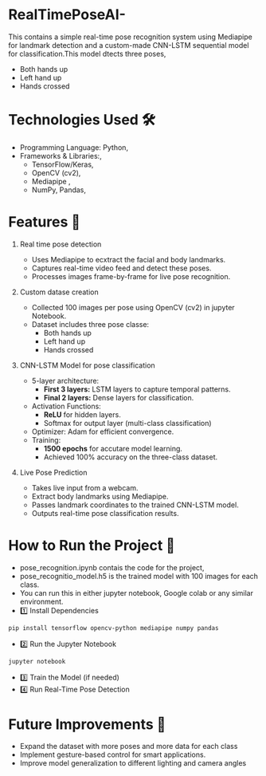 # RealTimePoseAI-
This contains a simple real-time pose recognition system using Mediapipe for landmark detection and a custom-made CNN-LSTM sequential model for classification.This model dtects three poses,
* Both hands up
* Left hand up
* Hands crossed

# Technologies Used 🛠️
* Programming Language: Python,
* Frameworks & Libraries:,
  * TensorFlow/Keras,
  * OpenCV (cv2),
  * Mediapipe ,
  * NumPy, Pandas,

# Features 📌
1. Real time pose detection
   * Uses Mediapipe to ecxtract the facial and body landmarks.
   * Captures real-time video feed and detect these poses.
   * Processes images frame-by-frame for live pose recognition.

2. Custom datase creation
   * Collected 100 images per pose using OpenCV (cv2) in jupyter Notebook.
   * Dataset includes three pose classe:
      * Both hands up
      * Left hand up
      * Hands crossed

3. CNN-LSTM Model for pose classification
   * 5-layer architecture:
     * **First 3 layers:** LSTM layers to capture temporal patterns.
     * **Final 2 layers:** Dense layers for classification.
   * Activation Functions:
     * **ReLU** for hidden layers.
     * Softmax for output layer (multi-class classification)
   * Optimizer: Adam for efficient convergence.
   * Training:
     * **1500 epochs** for accutare model learning.
     * Achieved 100% accuracy on the three-class dataset.

4. Live Pose Prediction
   * Takes live input from a webcam.
   * Extract body landmarks using Mediapipe.
   * Passes landmark coordinates to the trained CNN-LSTM model.
   * Outputs real-time pose classification results.

# How to Run the Project 🚀
* pose_recognition.ipynb contais the code for the project,
* pose_recognitio_model.h5 is the trained model with 100 images for each class.
* You can run this in either jupyter notebook, Google colab or any similar environment.
* 1️⃣ Install Dependencies
```bash
pip install tensorflow opencv-python mediapipe numpy pandas
```
* 2️⃣ Run the Jupyter Notebook
```bash
jupyter notebook
```
* 3️⃣ Train the Model (if needed)
* 4️⃣ Run Real-Time Pose Detection

# Future Improvements 📌
* Expand the dataset with more poses and more data for each class
* Implement gesture-based control for smart applications.
* Improve model generalization to different lighting and camera angles 
